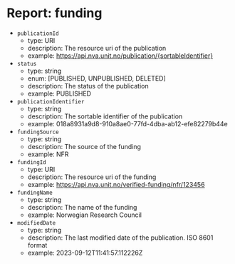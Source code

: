 # Report: funding

- `publicationId`
  - type: URI
  - description: The resource uri of the publication
  - example: <https://api.nva.unit.no/publication/{sortableIdentifier}>
- `status`
  - type: string
  - enum: [PUBLISHED, UNPUBLISHED, DELETED]
  - description: The status of the publication
  - example: PUBLISHED
- `publicationIdentifier`
  - type: string
  - description: The sortable identifier of the publication
  - example: 018a8931a9d8-910a8ae0-77fd-4dba-ab12-efe82279b44e
- `fundingSource`
  - type: string
  - description: The source of the funding
  - example: NFR
- `fundingId`
  - type: URI
  - description: The resource uri of the funding
  - example: <https://api.nva.unit.no/verified-funding/nfr/123456>
- `fundingName`
  - type: string
  - description: The name of the funding
  - example: Norwegian Research Council
- `modifiedDate`
  - type: string
  - description: The last modified date of the publication. ISO 8601 format
  - example: 2023-09-12T11:41:57.112226Z
